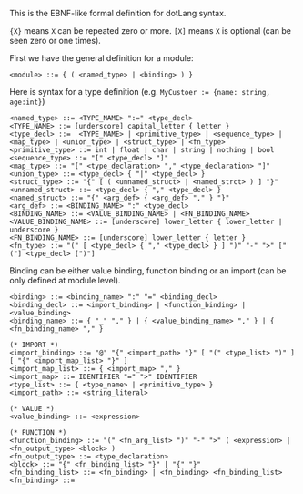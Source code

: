 This is the EBNF-like formal definition for dotLang syntax.

`{X}` means `X` can be repeated zero or more.
`[X]` means `X` is optional (can be seen zero or one times).

First we have the general definition for a module:
```
<module> ::= { ( <named_type> | <binding> ) }
```

Here is syntax for a type definition (e.g. `MyCustoer := {name: string, age:int}`)
```
<named_type> ::= <TYPE_NAME> ":=" <type_decl>
<TYPE_NAME> ::= [underscore] capital_letter { letter }
<type_decl> ::=  <TYPE_NAME> | <primitive_type> | <sequence_type> | <map_type> | <union_type> | <struct_type> | <fn_type>
<primitive_type> ::= int | float | char | string | nothing | bool
<sequence_type> ::= "[" <type_decl> "]"
<map_type> ::= "[" <type_declaration> "," <type_declaration> "]"
<union_type> ::= <type_decl> { "|" <type_decl> }
<struct_type> ::= "{" [ ( <unnamed_struct> | <named_strct> ) ] "}" 
<unnamed_struct> ::= <type_decl> { "," <type_decl> } 
<named_struct> ::= "{" <arg_def> { <arg_def> "," } "}" 
<arg_def> ::= <BINDING_NAME> ":" <type_decl>
<BINDING_NAME> ::= <VALUE_BINDING_NAME> | <FN_BINDING_NAME>
<VALUE_BINDING_NAME> ::= [underscore] lower_letter { lower_letter | underscore }
<FN_BINDING_NAME> ::= [underscore] lower_letter { letter }
<fn_type> ::= "(" [ <type_decl> { "," <type_decl> } ] ")" "-" ">" ["("] <type_decl> [")"]
```
Binding can be either value binding, function binding or an import (can be only defined at module level).
```
<binding> ::= <binding_name> ":" "=" <binding_decl>
<binding_decl> ::= <import_binding> | <function_binding> | <value_binding>
<binding_name> ::= { "_" "," } | { <value_binding_name> "," } | { <fn_binding_name> "," }

(* IMPORT *)
<import_binding> ::= "@" "{" <import_path> "}" [ "(" <type_list> ")" ] [ "{" <import_map_list> "}" ]
<import_map_list> ::= { <import_map> "," }
<import_map> ::= IDENTIFIER "=" ">" IDENTIFIER
<type_list> ::= { <type_name> | <primitive_type> }
<import_path> ::= <string_literal>

(* VALUE *)
<value_binding> ::= <expression>

(* FUNCTION *)
<function_binding> ::= "(" <fn_arg_list> ")" "-" ">" ( <expression> | <fn_output_type> <block> )
<fn_output_type> ::= <type_declaration>
<block> ::= "{" <fn_binding_list> "}" | "{" "}"
<fn_binding_list> ::= <fn_binding> | <fn_binding> <fn_binding_list>
<fn_binding> ::=
```
